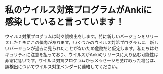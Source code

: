 # 私のウイルス対策プログラムがAnkiに感染していると言っています！

ウイルス対策プログラムは時々誤検出をします。特に新しいバージョンをリリースしたときにこの傾向があります。いくつかのウイルス対策プログラムは、新しいバージョンが過去に見られたことがないため危険だと仮定します。私たちはセキュリティに注意を払っており、ウイルスがAnkiのリリースに入り込む可能性は非常に低いです。ウイルス対策プログラムからメッセージを受け取った場合は、誤検出についてウイルス対策ベンダーに連絡してください。